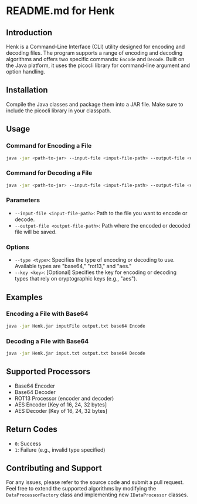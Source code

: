 # README.md for Henk

## Introduction

Henk is a Command-Line Interface (CLI) utility designed for encoding and decoding files. The program supports a range of encoding and decoding algorithms and offers two specific commands: `Encode` and `Decode`. Built on the Java platform, it uses the picocli library for command-line argument and option handling.

## Installation

Compile the Java classes and package them into a JAR file. Make sure to include the picocli library in your classpath.

## Usage

### Command for Encoding a File

```sh
java -jar <path-to-jar> --input-file <input-file-path> --output-file <output-file-path> --type <type> [--key <key>] Encode
```

### Command for Decoding a File

```sh
java -jar <path-to-jar> --input-file <input-file-path> --output-file <output-file-path> --type <type> [--key <key>] Decode
```

### Parameters

- `--input-file <input-file-path>`: Path to the file you want to encode or decode.
- `--output-file <output-file-path>`: Path where the encoded or decoded file will be saved.

### Options

- `--type <type>`: Specifies the type of encoding or decoding to use. Available types are "base64," "rot13," and "aes."
- `--key <key>`: [Optional] Specifies the key for encoding or decoding types that rely on cryptographic keys (e.g., "aes").

## Examples

### Encoding a File with Base64

```sh
java -jar Henk.jar inputFile output.txt base64 Encode
```

### Decoding a File with Base64

```sh
java -jar Henk.jar input.txt output.txt base64 Decode
```

## Supported Processors

- Base64 Encoder
- Base64 Decoder
- ROT13 Processor (encoder and decoder)
- AES Encoder [Key of 16, 24, 32 bytes]
- AES Decoder [Key of 16, 24, 32 bytes]

## Return Codes

- `0`: Success
- `1`: Failure (e.g., invalid type specified)

## Contributing and Support

For any issues, please refer to the source code and submit a pull request. Feel free to extend the supported algorithms by modifying the `DataProcessorFactory` class and implementing new `IDataProcessor` classes.